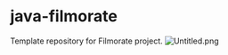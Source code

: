 # java-filmorate
Template repository for Filmorate project.
![Untitled.png](..%2F..%2F..%2F..%2FDownloads%2FUntitled.png)






